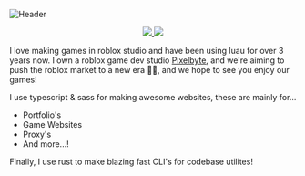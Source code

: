 ![Header](https://user-images.githubusercontent.com/67112172/120934550-f5cd7980-c6bb-11eb-9389-fd16bbe6f7f5.png)
<div align="center">
  
  
<a href="https://devforum.roblox.com/u/acuaro/summary">
  <img src="https://user-images.githubusercontent.com/67112172/120934657-77bda280-c6bc-11eb-98e5-eec036fa50d1.png">
</a>
           
<a href="https://discord.com">
  <img src="https://user-images.githubusercontent.com/67112172/120934770-f0bcfa00-c6bc-11eb-8b23-94e06397945a.png">
</a>

  
</div>

I love making games in roblox studio and have been using luau for over 3 years now. I own a roblox game dev studio [Pixelbyte](https://www.roblox.com/groups/10776683/Pixelbyte-Studio#!/about), and we're aiming to push the roblox market to a new era 🚀✨, and we hope to see you enjoy our games!

I use typescript & sass for making awesome websites, these are mainly for...
- Portfolio's
- Game Websites
- Proxy's
- And more...!

Finally, I use rust to make blazing fast CLI's for codebase utilites! 

